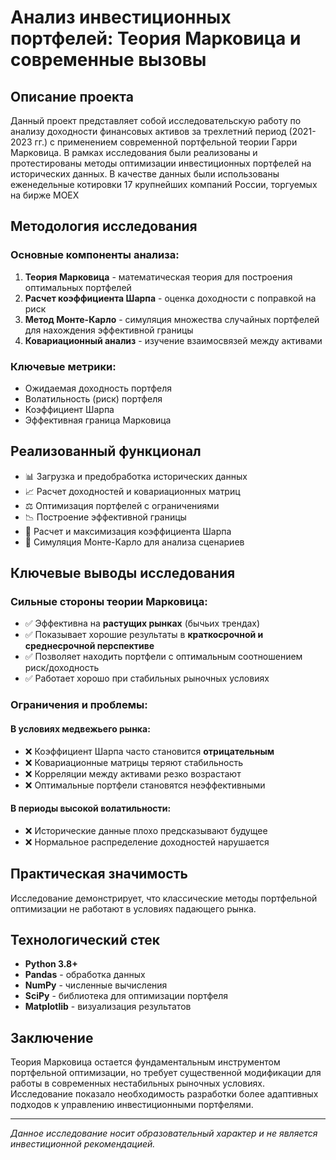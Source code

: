 
# Анализ инвестиционных портфелей: Теория Марковица и современные вызовы

## Описание проекта

Данный проект представляет собой исследовательскую работу по анализу доходности финансовых активов за трехлетний период (2021-2023 гг.) с применением современной портфельной теории Гарри Марковица. В рамках исследования были реализованы и протестированы методы оптимизации инвестиционных портфелей на исторических данных.
В качестве данных были использованы еженедельные котировки 17 крупнейших компаний России, торгуемых на бирже MOEX

## Методология исследования

### Основные компоненты анализа:

1. **Теория Марковица** - математическая теория для построения оптимальных портфелей
2. **Расчет коэффициента Шарпа** - оценка доходности с поправкой на риск
3. **Метод Монте-Карло** - симуляция множества случайных портфелей для нахождения эффективной границы
4. **Ковариационный анализ** - изучение взаимосвязей между активами

### Ключевые метрики:
- Ожидаемая доходность портфеля
- Волатильность (риск) портфеля  
- Коэффициент Шарпа
- Эффективная граница Марковица

## Реализованный функционал

- 📊 Загрузка и предобработка исторических данных
- 📈 Расчет доходностей и ковариационных матриц
- ⚖️ Оптимизация портфелей с ограничениями
- 📉 Построение эффективной границы
- 🎯 Расчет и максимизация коэффициента Шарпа
- 🔄 Симуляция Монте-Карло для анализа сценариев

## Ключевые выводы исследования

### Сильные стороны теории Марковица:
- ✅ Эффективна на **растущих рынках** (бычьих трендах)
- ✅ Показывает хорошие результаты в **краткосрочной и среднесрочной перспективе**
- ✅ Позволяет находить портфели с оптимальным соотношением риск/доходность
- ✅ Работает хорошо при стабильных рыночных условиях

### Ограничения и проблемы:

#### В условиях медвежьего рынка:
- ❌ Коэффициент Шарпа часто становится **отрицательным**
- ❌ Ковариационные матрицы теряют стабильность
- ❌ Корреляции между активами резко возрастают
- ❌ Оптимальные портфели становятся неэффективными

#### В периоды высокой волатильности:
- ❌ Исторические данные плохо предсказывают будущее
- ❌ Нормальное распределение доходностей нарушается

## Практическая значимость

Исследование демонстрирует, что классические методы портфельной оптимизации не работают в условиях падающего рынка.

## Технологический стек

- **Python 3.8+**
- **Pandas** - обработка данных
- **NumPy** - численные вычисления  
- **SciPy** - библиотека для оптимизации портфеля
- **Matplotlib** - визуализация результатов

## Заключение

Теория Марковица остается фундаментальным инструментом портфельной оптимизации, но требует существенной модификации для работы в современных нестабильных рыночных условиях. Исследование показало необходимость разработки более адаптивных подходов к управлению инвестиционными портфелями.

---

*Данное исследование носит образовательный характер и не является инвестиционной рекомендацией.*
```
